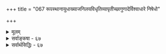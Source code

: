 +++
title = "067 रूपस्थानायुधाख्याजनिलयविधृतिव्यापृतीच्छागुणादेर्विश्वाधारे निषेधो"

+++
<details><summary>मूलम्</summary>

रूपस्थानायुधाख्याजनिलयविधृतिव्यापृतीच्छागुणादेर्विश्वाधारे निषेधो विधिरपि विषयद्वैतशाम्यद्विरोधौ ।  
इत्थंभूते निषेधः क्वचिदपि न विधिं बाधते सावकाशः कल्याणैरस्य योगस्तदितरविरहोऽप्येकवाक्यश्रुतौ च ॥ ६७ ॥
</details>

<details><summary>सर्वाङ्कषा - ६७</summary>

परमात्मनः रूपस्थानादिविषये विधितो निषेधस्य प्राबल्यमाशङ्कय परिहरति-रूपेत्यादि । प्रथमः पादः एकः समस्तपदात्मकः । **रूपम्** = आकारः **स्थानम्** = परमपदादिकः स्थानविशेषः । **आयुधानि** = चक्रादीनि, प्राधान्येन पञ्च, विस्तरेण तु षोडश, अनन्तानि वा । **आख्या** = वासुदेवादिसंज्ञा । **जनिः** = जन्म **विलयः** = तिरोधानम् **विधृतिः** = जगद्धरणम् **व्यापृतिः** = विविधाः व्यापाराः लीलारूपाः । **इच्छा** = संकल्पः, **गुणाः** =सत्यकामत्वादयः । आदिना निग्रहानुग्रहादयो ग्राह्याः । एतेषाम्, **विश्वाधारे** = परमात्मनि विधिः, **निरोधः** = निषेधोऽपि **विषयद्वैतशाम्यद्विरोधौ** = विषयस्यैव एवं विविधत्वात् शान्तपरस्परविरोधौ भवतः । **इत्यंभूते** = विषये एवमत्यन्तलोकविलक्षणे **सावकाशः** = विषयभेदेन निर्वाहयोग्यः निषेधः क्वचिदपि स्थले विधिं न बाधते, सावकाशत्वादेव । कथमुभयोस्सावकाशत्वमित्यत्र - अस्य **च** = परमात्मनश्च कल्याणैः शुभैः अकर्ममूलैः विग्रहादिभिः योगः संबन्धः, **तदितरविरहोऽपि** = कर्ममूलैरशुभैः शरीरादिभिः असंबन्धश्च एकवाक्यश्रुतौ ' अपहतपाप्मा विजरो विमृत्युः' इत्युपक्रम्य 'सत्यकामस्सत्यसंकल्पः' (छा. 8-1-5) इति एकस्मिन्नेव वाक्ये आम्नातौ । अतस्तात्पर्यं चेत्, उभयत्रापि स्यात्, नो चेदुभयमपि न स्यात् । यद्युभयमपि मास्तु इति कश्चिद्वदेचेत्, तदा स्वीयाक्षिद्वयप्रदानेन परस्यैकाक्ष्यपहारन्यायः स्मर्तव्यः ॥ 





अयमर्थः - परमात्मा तु शब्दैकसमधिगम्य इति सर्वैरपि वेदान्तिभिरुद्धष्यते । श्रुतिरपि ' नैषा तर्केण मतिरापनेया प्रोक्ताऽन्येनैव सुज्ञानाय प्रेष्ठा' (कठ. 1-2-9) इति वक्ति परमात्मनस्तर्कातीतत्वम् । अत एव तत्तादृशज्ञानिमात्रोपदेश्यत्वं स्पष्टं वदति । अत एव च सः 'औपनिषदः' इत्यपि कथ्यते । उपनिषदस्तु 

213. 

499 

[देवतानां स्वरूपविमर्शः ] 

देहादिर्देवतानां हविरनुभवनं सन्निधेर्यौगपद्यं 

प्रीतिर्दानं फलस्याप्यसदिति कथयन्त्यर्धलोकायतस्थाः । 



विविधं तं वर्णयन्ति । अरूपम् -सरूपम्, सगणम् - निर्गुणम्, स्रष्टारम् - संहर्तारम्, उद्धर्तारम् अधः कर्तारम्, जगद्रूपम्-जगद्विरूपम्, वेद्यम् - अवेद्यम्, सुलभम् - दुर्लभम्, अतिसन्निहितम् - अतिदूरस्थम्, रक्षकम् - शिक्षकम्, इत्यादिपरस्परविरुद्धानेकप्रकारं वर्णयन्ति । शब्दैकसमाधिगम्यं परंब्रह्म । शब्देन योऽर्थो यथोच्यते, तत्तथैवाङ्गीकर्तव्यमिति वदन्त एवैते उक्तकोट्योरन्यतरां कोटिं केवलं मानयन्तः, अन्यां कोटिं च दूरीकुर्वन्तः, परस्परं कथं कलहायन्ते इत्येतद्रहस्यं स एव भगवान् **मायावी** = मायाप्रभुर्जानीयात् । अत एव भगवान् रामानुजः 'एवञ्च सति भेदो वा, अभेदो वा, द्वयात्मकता वा, वेदान्तवेद्यः कोऽयमर्थस्समर्थितो भवति' इति स्पष्टं प्रश्नं परं कुर्वन् 'सर्वस्य वेदवेद्यत्वात् सर्वं समर्थितम्' इत्यनिर्दिष्टमुत्तरं दत्त्वोपरिगच्छतीत्येतदवधेयं जिज्ञासुभिस्सर्वैरपि । 'कोऽयमर्थः ' इत्येव प्रश्नः; न तु 'किं वाक्यम्' इतीत्येतदप्यवधेयमत्र । आत्मानं यतिपतिच्छात्रम् सबहुमानं प्रकाशन्त एत एवाचार्याः भगवद्रामानुजस्येङ्गितं सूचयन्ति - 'सत्त्वानीह विरुद्धजातिजनुषा सिद्धानि सिद्धाश्रमे वैरं यत्र मिथस्त्यजन्ति विधयस्सर्वैर्निषेधैस्सह' इति । एवमेवात्र प्रकृते भगवद्दिव्यमूर्तिभूषणायुधादिविचारेऽपि - 'बिभ्राणमात्मनि सदा महतीं विभूति देहेन तन्मयनिदर्शितभूषणास्त्रम्। आलिङ्गितं कमलया मम चित्तवृत्तेरालम्बनं भवतु दैवतमद्वितीयम् ॥' इति च । (श.दू. 17 ) ॥ 

किमुक्तं भवत्यनेनेति चेत्, एतदुक्तं भवति- 

बुद्धेर्मायाविकारत्वाद्वर्धयेद्भेदमेव सा । कोटिद्वयस्मृतिर्यावत्तावत्सीमा भवेद्धियः ॥ 

/ 

ज्ञानमेव हि सर्वेषां केशानामुत्तरं भवेत् । अहंकारक्षयो यावद्भवेद्ज्ञानं ततः क्रमात् ॥ अहंकारक्षयोपायोऽप्युक्तः पूर्वं (जीव ) सुविस्तरात् । स्थानं तर्हि विचारादेः किमित्यत्र समाहितम् ॥ बुद्धिर्यावन्निवर्तेत विचारात्तावदेव च । ज्ञानस्याङ्कुरचिह्नं तदवधेयं तु साधुभिः ॥ 

'न हि ज्ञानेन सदृशं पवित्रमिह विद्यते । तत्स्वयं योगसंसिद्धः कालेनात्मनि विन्दति ॥' 'श्रद्धावान् लभते ज्ञानं तत्परस्संयतेन्द्रियः । ज्ञानं लब्ध्वा परां शान्तिमचिरेणाधिगच्छति ॥ ' किमत्र बहुनोक्तेन सारमेतत्तु गृह्यताम् । सर्वकालेषु सर्वेषां हितं तद्भगवद्वचः ॥ 

'भोक्तारं यज्ञतपसां सर्वलोकमहेश्वरम् । सुहृदं सर्वभूतानां ज्ञात्वा मां शान्तिमृच्छति ॥ ६७ ॥
</details>

<details><summary>सर्वार्थसिद्धिः - ६७</summary>

ये तु मन्यन्ते - परस्य ब्रह्मणो विग्रहादिषु विधिनिषेधौ दृश्येते, तत्र निषेधप्राबल्याद्विधीनामन्यार्थत्वम् इति, तान् प्रत्याह - रूपेति ॥ विषयद्वैतं - विषयभेदः । तेन विधिनिषेधौ शाम्यद्विरोधौ । ततः किमित्यत्राह - इत्थमिति । इत्थंभूते - आलम्भादिवद्विशेषविधिसिद्धावित्यर्थः । एवमनभ्युपगमेऽतिप्रसङ्ग इति भावः । विधिनिषेधयोरत्र विषयभेदं विवृण्वन् तस्यैकश्रुतिपठितत्वेन न्यायनिरपेक्षप्र(?)सिद्धिमप्याह - कल्याणैरिति । एतेनापच्छेदन्यायस्यात्र दूरनिरस्तत्वं सूच्यते ॥ ६७ ॥   
इति विग्रहादिविधिनिषेधविरोधप्रशमनम् ॥
</details>


